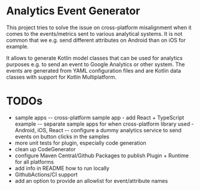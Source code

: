 # Analytics Event Generator

This project tries to solve the issue on cross-platform misalignment when it comes to the events/metrics sent to various analytical systems.
It is not common that we e.g. send different attributes on Android than on iOS for example.

It allows to generate Kotlin model classes that can be used for analytics purposes e.g. to send
an event to Google Analytics or other system. The events are generated from YAML configuration files
and are Kotlin data classes with support for Kotlin Multiplatform.

# TODOs

- sample apps
  -- cross-platform sample app - add React + TypeScript example
  -- separate sample apps for when cross-platform library used - Android, iOS, React
  -- configure a dummy analytics service to send events on button clicks in the samples
- more unit tests for plugin, especially code generation
- clean up CodeGenerator
- configure Maven Central/Github Packages to publish Plugin + Runtime for all platforms
- add info in README how to run locally
- GithubActions/CI support
- add an option to provide an allowlist for event/attribute names
